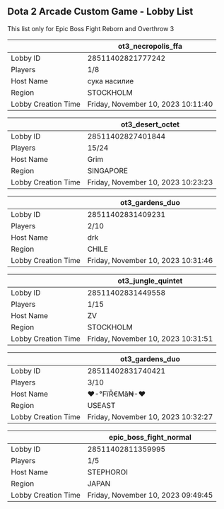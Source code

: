 ## Dota 2 Arcade Custom Game - Lobby List

This list only for Epic Boss Fight Reborn and Overthrow 3

|  | ot3_necropolis_ffa |
| ------ | ------ |
| Lobby ID | 28511402821777242 |
| Players | 1/8 |
| Host Name | сука насилие |
| Region | STOCKHOLM |
| Lobby Creation Time | Friday, November 10, 2023 10:11:40 |


|  | ot3_desert_octet |
| ------ | ------ |
| Lobby ID | 28511402827401844 |
| Players | 15/24 |
| Host Name | Grim |
| Region | SINGAPORE |
| Lobby Creation Time | Friday, November 10, 2023 10:23:23 |


|  | ot3_gardens_duo |
| ------ | ------ |
| Lobby ID | 28511402831409231 |
| Players | 2/10 |
| Host Name | drk |
| Region | CHILE |
| Lobby Creation Time | Friday, November 10, 2023 10:31:46 |


|  | ot3_jungle_quintet |
| ------ | ------ |
| Lobby ID | 28511402831449558 |
| Players | 1/15 |
| Host Name | ZV |
| Region | STOCKHOLM |
| Lobby Creation Time | Friday, November 10, 2023 10:31:51 |


|  | ot3_gardens_duo |
| ------ | ------ |
| Lobby ID | 28511402831740421 |
| Players | 3/10 |
| Host Name | ♥-℉ïŘ€Mă₦-♥ |
| Region | USEAST |
| Lobby Creation Time | Friday, November 10, 2023 10:32:27 |


|  | epic_boss_fight_normal |
| ------ | ------ |
| Lobby ID | 28511402811359995 |
| Players | 1/5 |
| Host Name | STEPHOROI |
| Region | JAPAN |
| Lobby Creation Time | Friday, November 10, 2023 09:49:45 |


